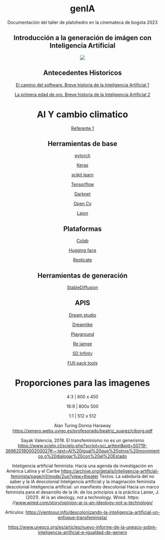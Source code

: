 <h1 align="center">genIA</h1>

<div align="center">
  
  <p> Documentación del taller de platohedro en la cinemateca de bogota 2023 </p>

  ## Introducción a la generación de imágen con Inteligencia Artificial 

![](https://github.com/platohedro/lab_AI_transjaquer/blob/main/images/index.gif?raw=true)





## Antecedentes Historicos

[El camino del software. Breve historia de la Inteligencia Artificial 1](https://www.linuxadictos.com/el-camino-del-software-breve-historia-de-la-inteligencia-artificial-3.html)

[La primera edad de oro. Breve historia de la Inteligencia Artificial 2](https://www.linuxadictos.com/la-primera-edad-de-oro-breve-historia-de-la-inteligencia-artificial-4.html)


# AI Y cambio climatico 

[Referente 1](https://www.biodiversidadla.org/Recomendamos/Inteligencia-artificial-aumenta-el-caos-climatico)

## Herramientas de base 

[pytorch](https://pytorch.org/)

[Keras](https://keras.io/)

[scikit learn](https://scikit-learn.org/stable/)

[Tensorflow](https://www.tensorflow.org/)

[Darknet](https://pjreddie.com/darknet/)

[Open Cv](https://opencv.org/)

[Laion](https://laion.ai/about/)


## Plataformas 

[Colab](https://colab.research.google.com/github/deforum-art/deforum-stable-diffusion/blob/main/Deforum_Stable_Diffusion.ipynb)

[Hugging face](https://huggingface.co/)

[Replicate](https://replicate.com/)


## Herramientas de generación 

[StableDiffusion](https://stability.ai/)


## APIS

[Dream studio](https://beta.dreamstudio.ai/)

[Dreamlike](https://dreamlike.art/)

[Playground](https://playgroundai.com/)

[Re iamge](https://clipdrop.co/stable-diffusion-reimagine)

[SD Infinty](https://huggingface.co/spaces/lnyan/stablediffusion-infinity)

[FUll pack tools](https://github.com/steven2358/awesome-generative-ai#image)



  <h1> Proporciones  para las imagenes </h1>
  
  
  <p> 4:3 | 600 x 450 </p>
  
  <p> 16:9 | 800x 500 </p>
  
  <p>  1:1 | 512 x 512</p>
  
  
Alan Turing
Donna Haraway https://xenero.webs.uvigo.es/profesorado/beatriz_suarez/ciborg.pdf 
  
Sayak Valencia, 2018. El transfeminismo no es un generismo  https://www.scielo.cl/scielo.php?script=sci_arttext&pid=S0719-36962018000200027#:~:text=Al%20igual%20que%20otros%20movimientos,o%20dialogar%20con%20el%20Estado 
  
Inteligencia artificial feminista: Hacia una agenda de investigación en América Latina y el Caribe https://archive.org/details/inteligencia-artificial-feminista/page/n1/mode/2up?view=theater 
Textos: 
La sabiduría del no saber y la lA descolonial
Inteligencia artificial y la imaginación feminista descolonial
Inteligencia artificial: un manifiesto descolonial
Hacia un marco feminista para el desarrollo de la IA: de los principios a la práctica 
Lanier, J. (2021). Al is an ideology, not a technology. Wired.
https: //www.wired.com/story/opinion-ai-is-an-ideology-not-a-technology/ 

Artículos:
https://vientosur.info/descolonizando-la-inteligencia-artificial-un-enfoque-transfeminista/ 
  
https://www.unesco.org/es/articles/nuevo-informe-de-la-unesco-sobre-inteligencia-artificial-e-igualdad-de-genero  

</div>


